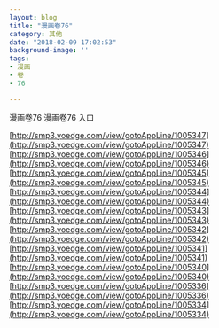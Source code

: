 ```yaml
---
layout: blog
title: "漫画卷76"
category: 其他
date: "2018-02-09 17:02:53"
background-image: ''
tags:
- 漫画
- 卷
- 76

---
```

漫画卷76
漫画卷76
入口

[http://smp3.yoedge.com/view/gotoAppLine/1005347](http://smp3.yoedge.com/view/gotoAppLine/1005347)
[http://smp3.yoedge.com/view/gotoAppLine/1005346](http://smp3.yoedge.com/view/gotoAppLine/1005346)
[http://smp3.yoedge.com/view/gotoAppLine/1005345](http://smp3.yoedge.com/view/gotoAppLine/1005345)
[http://smp3.yoedge.com/view/gotoAppLine/1005344](http://smp3.yoedge.com/view/gotoAppLine/1005344)
[http://smp3.yoedge.com/view/gotoAppLine/1005343](http://smp3.yoedge.com/view/gotoAppLine/1005343)
[http://smp3.yoedge.com/view/gotoAppLine/1005342](http://smp3.yoedge.com/view/gotoAppLine/1005342)
[http://smp3.yoedge.com/view/gotoAppLine/1005341](http://smp3.yoedge.com/view/gotoAppLine/1005341)
[http://smp3.yoedge.com/view/gotoAppLine/1005340](http://smp3.yoedge.com/view/gotoAppLine/1005340)
[http://smp3.yoedge.com/view/gotoAppLine/1005336](http://smp3.yoedge.com/view/gotoAppLine/1005336)
[http://smp3.yoedge.com/view/gotoAppLine/1005334](http://smp3.yoedge.com/view/gotoAppLine/1005334)

        
